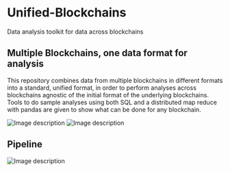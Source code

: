 # Unified-Blockchains
Data analysis toolkit for data across blockchains

## Multiple Blockchains, one data format for analysis
This repository combines data from multiple blockchains in different formats into a standard, unified format, in order to perform analyses across blockchains agnostic of the initial format of the underlying blockchains. Tools to do sample analyses using both SQL and a distributed map reduce with pandas are given to show what can be done for any blockchain. 

![Image description](https://github.com/velicanu/unified-blockchains/blob/master/img/img-1.png) ![Image description](https://github.com/velicanu/unified-blockchains/blob/master/img/img-2.png)

## Pipeline

![Image description](https://github.com/velicanu/unified-blockchains/blob/master/img/img-3.png)
